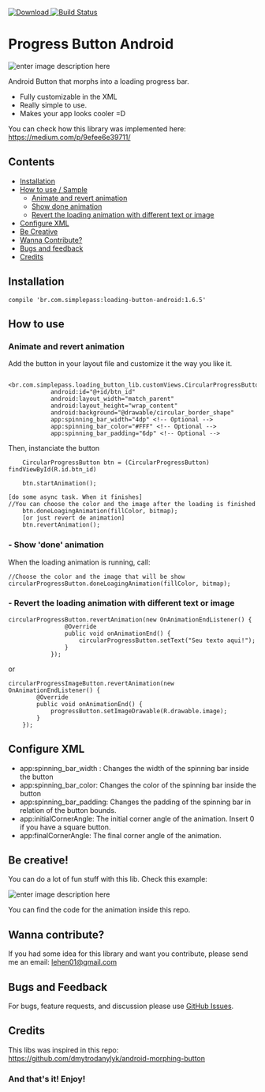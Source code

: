 
[ ![Download](https://api.bintray.com/packages/lehen01/maven/loading-button/images/download.svg) ](https://bintray.com/lehen01/maven/loading-button/_latestVersion)[![Build Status](https://travis-ci.org/leandroBorgesFerreira/LoadingButtonAndroid.svg?branch=master)](https://travis-ci.org/leandroBorgesFerreira/LoadingButtonAndroid)

# Progress Button Android

![enter image description here](https://i.stack.imgur.com/8SHR1.gif)

Android Button that morphs into a loading progress bar. 

  - Fully customizable in the XML
  - Really simple to use.
  - Makes your app looks cooler =D

You can check how this library was implemented here: https://medium.com/p/9efee6e39711/

## Contents

 - [Installation](#installation)
 - [How to use / Sample](#how-to-use)
	 - [Animate and revert animation](#animate-and-revert-animation)
	 -  [Show done animation](#show-done-animation)
	 - [Revert the loading animation with different text or image](#revert-the-loading-animation-with-different-text-or-image)
 - [Configure XML](#configure-xml)
 - [Be Creative](#be-creative)
 - [Wanna Contribute?](#wanna-contribute)
 - [Bugs and feedback](#bugs-and-feedback)
 - [Credits](#credits)

## Installation

    compile 'br.com.simplepass:loading-button-android:1.6.5'

## How to use

### Animate and revert animation

Add the button in your layout file and customize it the way you like it.

      <br.com.simplepass.loading_button_lib.customViews.CircularProgressButton
        	    android:id="@+id/btn_id"
        	    android:layout_width="match_parent"
                android:layout_height="wrap_content"
                android:background="@drawable/circular_border_shape"
                app:spinning_bar_width="4dp" <!-- Optional -->
                app:spinning_bar_color="#FFF" <!-- Optional -->
                app:spinning_bar_padding="6dp" <!-- Optional -->

Then, instanciate the button

        CircularProgressButton btn = (CircularProgressButton) findViewById(R.id.btn_id)

        btn.startAnimation();
        
    [do some async task. When it finishes]
    //You can choose the color and the image after the loading is finished
		btn.doneLoagingAnimation(fillColor, bitmap); 
		[or just revert de animation]
		btn.revertAnimation();

### - Show 'done' animation

When the loading animation is running, call:

    //Choose the color and the image that will be show
    circularProgressButton.doneLoagingAnimation(fillColor, bitmap);
		
### - Revert the loading animation with different text or image

    circularProgressButton.revertAnimation(new OnAnimationEndListener() {
                    @Override
                    public void onAnimationEnd() {
                        circularProgressButton.setText("Seu texto aqui!");
                    }
                });
or

    circularProgressImageButton.revertAnimation(new OnAnimationEndListener() {
            @Override
            public void onAnimationEnd() {
                progressButton.setImageDrawable(R.drawable.image);
            }
        });

## Configure XML

 - app:spinning_bar_width : Changes the width of the spinning bar inside the button
 - app:spinning_bar_color: Changes the color of the spinning bar inside the button
 - app:spinning_bar_padding: Changes the padding of the spinning bar in relation of the button bounds. 
 - app:initialCornerAngle: The initial corner angle of the animation. Insert 0 if you have a square button. 
 - app:finalCornerAngle: The final corner angle of the animation.


## Be creative!

You can do a lot of fun stuff with this lib. Check this example:

![enter image description here](https://lh3.googleusercontent.com/-jJeS1G1mrBY/WBNosRmWSqI/AAAAAAAAKbM/NxWA09f0XqcutIO2VW8RDPhwW1CPRebWQCLcB/s0/out-28-2016+12-55-20.gif "out-28-2016 12-55-20.gif")

You can find the code for the animation inside this repo.


## Wanna contribute?

If you had some idea for this library and want you contribute, please send me an email: lehen01@gmail.com

## Bugs and Feedback

For bugs, feature requests, and discussion please use [GitHub Issues](https://github.com/leandroBorgesFerreira/LoadingButtonAndroid/issues).

## Credits

This libs was inspired in this repo: https://github.com/dmytrodanylyk/android-morphing-button
    
### And that's it! Enjoy!
